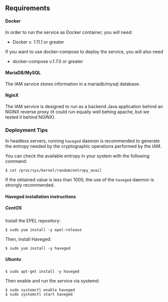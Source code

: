 ## Requirements

#### Docker

In order to run the service as Docker container, you will need:

- Docker v. 1.11.1 or greater

If you want to use docker-compose to deploy the service, you will also need

- docker-compose v.1.7.0 or greater

#### MariaDB/MySQL

The IAM service stores information in a mariadb/mysql database.

#### NginX

The IAM service is designed to run as a backend Java application behind an
NGINX reverse proxy (it could run equally well behing apache, but we tested it
behind NGINX).

### Deployment Tips

In headless servers, running `haveged` daemon is recommended to generate the
entropy needed by the cryptographic operations performed by the IAM.

You can check the available entropy in your system with the following command:

```console
$ cat /proc/sys/kernel/random/entropy_avail
```

If the obtained value is less than 1000, the use of the `haveged` daemon is
strongly recommended.

#### Haveged installation instructions

##### CentOS

Install the EPEL repository:

```console
$ sudo yum install -y epel-release
```
Then, install Haveged:

```console
$ sudo yum install -y haveged
```

##### Ubuntu

```console
$ sudo apt-get install -y haveged
```

Then enable and run the service via systemd:

```console
$ sudo systemctl enable haveged
$ sudo systemctl start haveged
```
